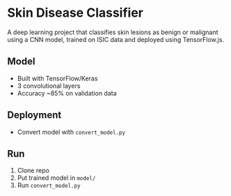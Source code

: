 # Skin Disease Classifier 

A deep learning project that classifies skin lesions as benign or malignant using a CNN model, trained on ISIC data and deployed using TensorFlow.js.

## Model
- Built with TensorFlow/Keras
- 3 convolutional layers
- Accuracy ~85% on validation data

## Deployment
- Convert model with `convert_model.py`

## Run
1. Clone repo
2. Put trained model in `model/`
3. Run `convert_model.py`



